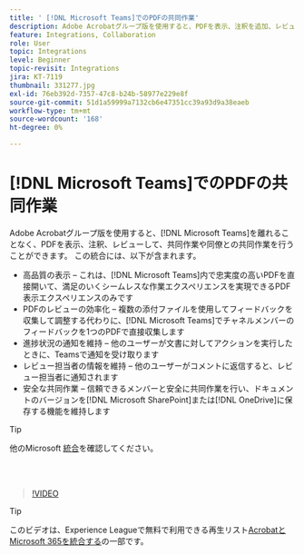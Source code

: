 ```yaml
---
title: ' [!DNL Microsoft Teams]でのPDFの共同作業'
description: Adobe Acrobatグループ版を使用すると、PDFを表示、注釈を追加、レビューして、 [!DNL Microsoft Teams]から離れることなく共同作業や同僚との共同作業をおこなうことができます
feature: Integrations, Collaboration
role: User
topic: Integrations
level: Beginner
topic-revisit: Integrations
jira: KT-7119
thumbnail: 331277.jpg
exl-id: 76eb392d-7357-47c8-b24b-58977e229e8f
source-git-commit: 51d1a59999a7132cb6e47351cc39a93d9a38eaeb
workflow-type: tm+mt
source-wordcount: '168'
ht-degree: 0%

---
```


# [!DNL Microsoft Teams]でのPDFの共同作業

Adobe Acrobatグループ版を使用すると、[!DNL Microsoft Teams]を離れることなく、PDFを表示、注釈、レビューして、共同作業や同僚との共同作業を行うことができます。 この統合には、以下が含まれます。

* 高品質の表示 – これは、[!DNL Microsoft Teams]内で忠実度の高いPDFを直接開いて、満足のいくシームレスな作業エクスペリエンスを実現できるPDF表示エクスペリエンスのみです
* PDFのレビューの効率化 – 複数の添付ファイルを使用してフィードバックを収集して調整する代わりに、[!DNL Microsoft Teams]でチャネルメンバーのフィードバックを1つのPDFで直接収集します
* 進捗状況の通知を維持 – 他のユーザーが文書に対してアクションを実行したときに、Teamsで通知を受け取ります
* レビュー担当者の情報を維持 – 他のユーザーがコメントに返信すると、レビュー担当者に通知されます
* 安全な共同作業 – 信頼できるメンバーと安全に共同作業を行い、ドキュメントのバージョンを[!DNL Microsoft SharePoint]または[!DNL OneDrive]に保存する機能を維持します

>[!TIP]
>
>他のMicrosoft [統合](../integrate/integrate-overview.md#microsoft)を確認してください。

<br> 

>[!VIDEO](https://video.tv.adobe.com/v/331277?quality=12&learn=on&hidetitle=true)

>[!TIP]
>
>このビデオは、Experience Leagueで無料で利用できる再生リスト[AcrobatとMicrosoft 365を統合する](https://experienceleague.adobe.com/en/playlists/acrobat-integrate-microsoft-365)の一部です。
